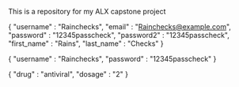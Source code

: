 This is a repository for my ALX capstone project

{
        "username" : "Rainchecks",
        "email" : "Rainchecks@example.com",
        "password" : "12345passcheck",
        "password2" : "12345passcheck",
        "first_name" : "Rains",
        "last_name" : "Checks"
}


{
        "username" : "Rainchecks",
        "password" : "12345passcheck"
}

{
        "drug" : "antiviral",
        "dosage" : "2"
}
